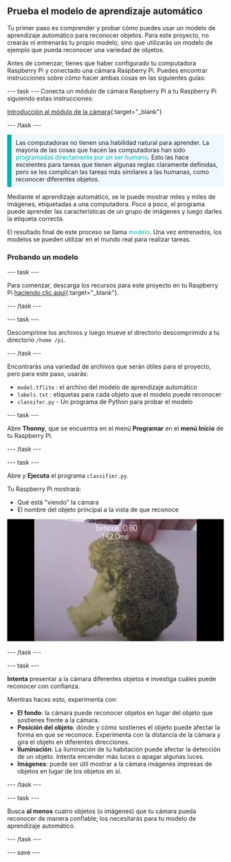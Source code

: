 ## Prueba el modelo de aprendizaje automático

Tu primer paso es comprender y probar cómo puedes usar un modelo de aprendizaje automático para reconocer objetos. Para este proyecto, no crearás ni entrenarás tu propio modelo, sino que utilizarás un modelo de ejemplo que pueda reconocer una variedad de objetos.

Antes de comenzar, tienes que haber configurado tu computadora Raspberry Pi y conectado una cámara Raspberry Pi. Puedes encontrar instrucciones sobre cómo hacer ambas cosas en las siguientes guías:

--- task ---
Conecta un módulo de cámara Raspberry Pi a tu Raspberry Pi siguiendo estas instrucciones:

[Introducción al módulo de la cámara](https://projects.raspberrypi.org/es-ES/projects/getting-started-with-picamera){:target="_blank"}

--- /task ---

<p style="border-left: solid; border-width:10px; border-color: #0faeb0; background-color: aliceblue; padding: 10px;">
Las computadoras no tienen una habilidad natural para aprender. La mayoría de las cosas que hacen las computadoras han sido <span style="color: #0faeb0">programadas directamente por un ser humano</span>. Esto las hace excelentes para tareas que tienen algunas reglas claramente definidas, pero se les complican las tareas más similares a las humanas, como reconocer diferentes objetos.

Mediante el aprendizaje automático, se le puede mostrar miles y miles de imágenes, etiquetadas a una computadora. Poco a poco, el programa puede aprender las características de un grupo de imágenes y luego darles la etiqueta correcta.

El resultado final de este proceso se llama <span style="color: #0faeb0">modelo</span>. Una vez entrenados, los modelos se pueden utilizar en el mundo real para realizar tareas. 
</p>

### Probando un modelo

--- task ---

 Para comenzar, descarga los recursos para este proyecto en tu Raspberry Pi [haciendo clic aquí](http://rpf.io/p/es-ES/robot-face-go){:target="_blank"}.

 --- /task ---

 --- task ---

 Descomprime los archivos y luego mueve el directorio descomprimido a tu directorio `/home /pi`.

 --- /task ---

 Encontrarás una variedad de archivos que serán útiles para el proyecto, pero para este paso, usarás:

 - `model.tflite` : el archivo del modelo de aprendizaje automático
 - `labels.txt` : etiquetas para cada objeto que el modelo puede reconocer
 - `classifer.py` - Un programa de Python para probar el modelo

--- task ---

Abre **Thonny**, que se encuentra en el menú **Programar** en el **menú Inicio** de tu Raspberry Pi.

 --- /task ---

--- task ---

Abre y **Ejecuta** el programa `classifier.py`.

Tu Raspberry Pi mostrará:
+ Qué está "viendo" la cámara
+ El nombre del objeto principal a la vista de que reconoce

 ![Imagen del proyecto para reconocer en ejecución.](images/classifier.png)

--- /task ---

--- task ---

 **Intenta** presentar a la cámara diferentes objetos e investiga cuáles puede reconocer con confianza.

 Mientras haces esto, experimenta con:
   - **El fondo**: la cámara puede reconocer objetos en lugar del objeto que sostienes frente a la cámara.
   - **Posición del objeto**: dónde y cómo sostienes el objeto puede afectar la forma en que se reconoce. Experimenta con la distancia de la cámara y gira el objeto en diferentes direcciones.
   - **Iluminación**: La iluminación de tu habitación puede afectar la detección de un objeto. Intenta encender más luces o apagar algunas luces.
   - **Imágenes**: puede ser útil mostrar a la cámara imágenes impresas de objetos en lugar de los objetos en sí.

--- /task ---

--- task ---

Busca **al menos** cuatro objetos (o imágenes) que tu cámara pueda reconocer de manera confiable; los necesitarás para tu modelo de aprendizaje automático.

--- /task ---

--- save ---
